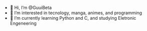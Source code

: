 - 👋 Hi, I’m @GuuiBeta
- 👀 I’m interested in tecnology, manga, animes, and programming
- 🌱 I’m currently learning Python and C, and studying Eletronic Engeneering

<!---
GuuiBeta/GuuiBeta is a ✨ special ✨ repository because its `README.md` (this file) appears on your GitHub profile.
You can click the Preview link to take a look at your changes.
--->
